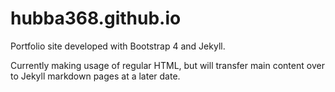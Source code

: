 # hubba368.github.io

Portfolio site developed with Bootstrap 4 and Jekyll.

Currently making usage of regular HTML, but will transfer main content over to Jekyll markdown pages at a later date.
